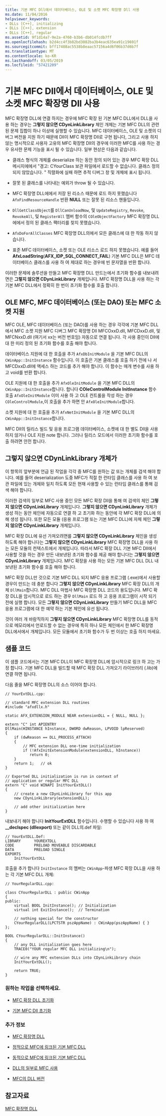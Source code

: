 ```yaml
---
title: 기본 MFC Dll에서 데이터베이스, OLE 및 소켓 MFC 확장명 Dll 사용
ms.date: 11/04/2016
helpviewer_keywords:
- DLLs [C++], initializing
- DLLs [C++], extension
- DLLs [C++], regular
ms.assetid: 9f1d14a7-9e2a-4760-b3b6-db014fcdb7ff
ms.openlocfilehash: b2d4cc4f3b82bd3082ba3b4eac635ea91c19691f
ms.sourcegitcommit: bff17488ac5538b8eaac57156a4d6f06b37d6b7f
ms.translationtype: MT
ms.contentlocale: ko-KR
ms.lasthandoff: 03/05/2019
ms.locfileid: "57421209"
---
```

# <a name="using-database-ole-and-sockets-mfc-extension-dlls-in-regular-mfc-dlls"></a>기본 MFC Dll에서 데이터베이스, OLE 및 소켓 MFC 확장명 Dll 사용

MFC 확장명 DLL에 연결 하지는 경우에 MFC 확장 된 기본 MFC DLL에서 DLL을 사용 하는 경우는 **그렇지 않으면 CDynLinkLibrary** 체인 개체는 기본 MFC DLL의 관련된 문제 집합이 하나 이상에 실행할 수 있습니다. MFC 데이터베이스, OLE 및 소켓의 디버그 버전을 지원 하기 때문에 Dll이 MFC 확장명 Dll로 구현 됩니다, 그리고 사용 하지 않는 명시적으로 사용자 고유의 MFC 확장명 Dll의 경우에 이러한 MFC를 사용 하는 경우 유사한 문제 기능을 표시 될 수 있습니다. 일부 현상은 다음과 같습니다.

- 클래스 형식의 개체를 deserialize 하는 동안 정의 되어 있는 경우 MFC 확장 DLL 메시지에에서 "경고: CYourClass 보관 파일에서 로드할 수 없습니다. 클래스 정의 되지 않았습니다. " 직렬화에 실패 하면 추적 디버그 창 및 개체에 표시 됩니다.

- 잘못 된 클래스를 나타내는 예외가 throw 될 수 있습니다.

- MFC 확장명 DLL에에서 저장 된 리소스 때문에 로드 하지 못했습니다 `AfxFindResourceHandle` 반환 **NULL** 또는 잘못 된 리소스 핸들입니다.

- `DllGetClassObject`를 `DllCanUnloadNow`, 및 `UpdateRegistry`, `Revoke`, `RevokeAll`, 및 `RegisterAll` 멤버 함수의 `COleObjectFactory` MFC 확장명 DLL에에서 정의 된 클래스 팩터리를 찾지 못했습니다.

- `AfxDoForAllClasses` MFC 확장명 DLL의에서 모든 클래스에 대 한 작동 하지 않습니다.

- 표준 MFC 데이터베이스, 소켓 또는 OLE 리소스 로드 하지 못했습니다. 예를 들어 **AfxLoadString**(**AFX_IDP_SQL_CONNECT_FAIL**) 기본 MFC DLL은 MFC 데이터베이스 클래스를 사용 하 여 제대로 하는 경우에 빈 문자열을 반환 합니다.

이러한 문제에 솔루션을 만들고 MFC 확장명 DLL 만드는에서 초기화 함수를 내보내려면은 **그렇지 않으면 CDynLinkLibrary** 개체입니다. MFC 확장명 DLL을 사용 하는 각 기본 MFC DLL에서 정확히 한 번이 초기화 함수를 호출 합니다.

## <a name="mfc-ole-mfc-database-or-dao-or-mfc-sockets-support"></a>OLE MFC, MFC 데이터베이스 (또는 DAO) 또는 MFC 소켓 지원

MFC OLE, MFC 데이터베이스 (또는 DAO)를 사용 하는 경우 각각에 기본 MFC DLL에서 MFC 소켓 지원 MFC 디버그 MFC 확장명 Dll MFCOxxD.dll, MFCDxxD.dll, 및 MFCNxxD.dll (여기서 xx는 버전 번호임) 자동으로 연결 됩니다. 각 사용 중인이 Dll에 대 한 미리 정의 된 초기화 함수를 호출 해야 합니다.

데이터베이스 지원에 대 한 호출을 추가 `AfxDbInitModule` 을 기본 MFC DLL의 `CWinApp::InitInstance` 함수입니다. 이 호출은 기본 클래스를 호출 하기 전에 나 서 MFCDxxD.dll에 액세스 하는 코드를 추가 해야 합니다. 이 함수는 매개 변수를 사용 하 고 void를 반환 합니다.

OLE 지원에 대 한 호출을 추가 `AfxOleInitModule` 을 기본 MFC DLL의 `CWinApp::InitInstance`합니다. 합니다 **COleControlModule InitInstance** 함수 호출 `AfxOleInitModule` 이미 사용 하 고 OLE 컨트롤을 작성 하는 경우 `COleControlModule`,이 호출을 추가 하면 안 `AfxOleInitModule`합니다.

소켓 지원에 대 한 호출을 추가 `AfxNetInitModule` 을 기본 MFC DLL의 `CWinApp::InitInstance`합니다.

MFC Dll의 릴리스 빌드 및 응용 프로그램 데이터베이스, 소켓에 대 한 별도 Dll을 사용 하지 않거나 OLE 지원 note 합니다. 그러나 릴리스 모드에서 이러한 초기화 함수를 호출 하려면 안전 합니다.

## <a name="cdynlinklibrary-objects"></a>그렇지 않으면 CDynLinkLibrary 개체가

이 항목의 앞부분에 언급 된 작업을 각각 중 MFC를 원하는 값 또는 개체를 검색 해야 합니다. 예를 들어 deserialization 도중 MFC가 적절 한 런타임 클래스를 사용 하 여 보관 파일에 있는 개체와 일치 하도록 모든 현재 사용할 수 있는 런타임 클래스를 통해 검색 해야 합니다.

이러한 검색의 일부로 MFC 사용 중인 모든 MFC 확장 Dll을 통해 여 검색의 체인 **그렇지 않으면 CDynLinkLibrary** 개체입니다. **그렇지 않으면 CDynLinkLibrary** 개체가 생성 하는 동안 체인에 자동으로 연결 하 고 초기화 하는 동안에 각 MFC 확장 DLL에 의해 생성 됩니다. 또한 모든 모듈 (응용 프로그램 또는 기본 MFC DLL)에 자체 체인 **그렇지 않으면 CDynLinkLibrary** 개체입니다.

MFC 확장 DLL에 유선 가져오려면를 **그렇지 않으면 CDynLinkLibrary** 체인을 생성 하도록 해야 합니다는 **그렇지 않으면 CDynLinkLibrary** MFC 확장명 DLL을 사용 하는 모든 모듈의 컨텍스트에서 개체입니다. 따라서 MFC 확장 DLL 기본 MFC Dll에서 사용할 것을 하는 경우 만든 내보낸된 초기화 함수를 제공 해야 합니다는 **그렇지 않으면 CDynLinkLibrary** 개체입니다. MFC 확장을 사용 하는 모든 기본 MFC DLL DLL 내보낸된 초기화 함수를 호출 해야 합니다.

MFC 확장 DLL만 것으로 기본 MFC DLL 되지 MFC 응용 프로그램 (.exe)에서 사용할 경우이 만드는 데 충분 합니다 **그렇지 않으면 CDynLinkLibrary** MFC 확장 DLL의 개체 `DllMain`합니다. MFC DLL 마법사 MFC 확장명 DLL 코드의 용도입니다. MFC 확장 DLL을 암시적으로 로드 하는 경우 `DllMain` 로드 하 고 응용 프로그램이 시작 되기 전에 실행 합니다. 모든 **그렇지 않으면 CDynLinkLibrary** 만들기 MFC DLL을 MFC 응용 프로그램에 대 한 예약 하는 기본 체인에 유선 됩니다.

것이 여러 개 바람직하지 **그렇지 않으면 CDynLinkLibrary** MFC 확장명 DLL를 동적으로 메모리에서 언로드할 수 없는 경우에 특히 하나 모든 체인에서 한 MFC 확장명 DLL에서에서 개체입니다. 모든 모듈에서 초기화 함수가 두 번 이상는 호출 하지 마세요.

## <a name="sample-code"></a>샘플 코드

이 샘플 코드에서는 기본 MFC DLL이 MFC 확장명 DLL에 암시적으로 링크 하 고는 가정 합니다. 기본 MFC DLL을 빌드할 때 MFC 확장 DLL 가져오기 라이브러리 (.lib)에 연결 하면 됩니다.

다음 줄을 MFC 확장명 DLL의 소스 이어야 합니다.

```
// YourExtDLL.cpp:

// standard MFC extension DLL routines
#include "afxdllx.h"

static AFX_EXTENSION_MODULE NEAR extensionDLL = { NULL, NULL };

extern "C" int APIENTRY
DllMain(HINSTANCE hInstance, DWORD dwReason, LPVOID lpReserved)
{
    if (dwReason == DLL_PROCESS_ATTACH)
    {
        // MFC extension DLL one-time initialization
        if (!AfxInitExtensionModule(extensionDLL, hInstance))
           return 0;
    }
    return 1;   // ok
}

// Exported DLL initialization is run in context of
// application or regular MFC DLL
extern "C" void WINAPI InitYourExtDLL()
{
    // create a new CDynLinkLibrary for this app
    new CDynLinkLibrary(extensionDLL);

    // add other initialization here
}
```

내보내기 해야 합니다 **InitYourExtDLL** 함수입니다. 수행할 수 있습니다 사용 하 여 **__declspec (dllexport)** 또는 같이 DLL의.def 파일:

```
// YourExtDLL.Def:
LIBRARY      YOUREXTDLL
CODE         PRELOAD MOVEABLE DISCARDABLE
DATA         PRELOAD SINGLE
EXPORTS
    InitYourExtDLL
```

호출을 추가 합니다 `InitInstance` 의 멤버는 `CWinApp`-파생 MFC 확장 DLL을 사용 하는 각 기본 MFC DLL 개체:

```
// YourRegularDLL.cpp:

class CYourRegularDLL : public CWinApp
{
public:
    virtual BOOL InitInstance(); // Initialization
    virtual int ExitInstance();  // Termination

    // nothing special for the constructor
    CYourRegularDLL(LPCTSTR pszAppName) : CWinApp(pszAppName) { }
};

BOOL CYourRegularDLL::InitInstance()
{
    // any DLL initialization goes here
    TRACE0("YOUR regular MFC DLL initializing\n");

    // wire any MFC extension DLLs into CDynLinkLibrary chain
    InitYourExtDLL();

    return TRUE;
}
```

### <a name="what-do-you-want-to-do"></a>원하는 작업을 선택하세요.

- [MFC 확장 DLL 초기화](../build/run-time-library-behavior.md#initializing-extension-dlls)

- [기본 MFC Dll 초기화](../build/run-time-library-behavior.md#initializing-regular-dlls)

### <a name="what-do-you-want-to-know-more-about"></a>추가 정보

- [MFC 확장명 DLL](../build/extension-dlls.md)

- [정적으로 MFC에 링크된 기본 MFC DLL](../build/regular-dlls-statically-linked-to-mfc.md)

- [동적으로 MFC에 링크된 기본 MFC DLL](../build/regular-dlls-dynamically-linked-to-mfc.md)

- [DLL의 일부로 MFC 사용](../mfc/tn011-using-mfc-as-part-of-a-dll.md)

- [MFC의 DLL 버전](../mfc/tn033-dll-version-of-mfc.md)

## <a name="see-also"></a>참고자료

[MFC 확장명 DLL](../build/extension-dlls.md)
